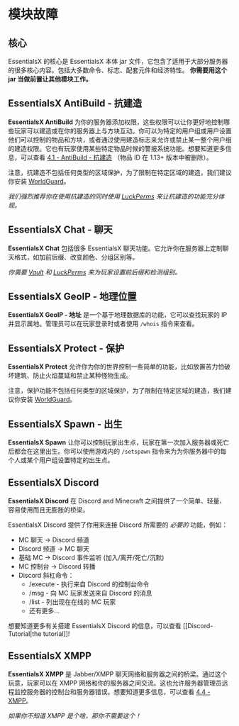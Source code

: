 # 模块故障

## 核心

EssentialsX 的核心是 EssentialsX 本体 jar 文件，它包含了适用于大部分服务器的很多核心内容。包括大多数命令、标志、配套元件和经济特性。 **你需要用这个 jar 当做前置让其他模块工作。**

## EssentialsX AntiBuild - 抗建造

**EssentialsX AntiBuild** 为你的服务器添加权限，这些权限可以让你更好地控制哪些玩家可以建造或在你的服务器上与方块互动。你可以为特定的用户组或用户设置他们可以控制的物品和方块，或者通过使用建造标志来允许或禁止某一整个用户组的建造权限。它也有玩家使用某些特定物品时候的警报系统功能。想要知道更多信息，可以查看 [4.1 - AntiBuild - 抗建造](https://github.com/LYOfficial/EssentialsX-Wiki-zh_CN/wiki/4.1---%E6%8A%97%E6%9E%84%E5%BB%BA) （物品 ID 在 1.13+ 版本中被删除）。

注意，抗建造不包括任何类型的区域保护，为了限制在特定区域的建造，我们建议你安装 [WorldGuard](https://dev.bukkit.org/projects/worldguard)。

*我们强烈推荐你在使用抗建造的同时使用 [LuckPerms](https://luckperms.net/download) 来让抗建造的功能充分体现。*

## EssentialsX Chat - 聊天

**EssentialsX Chat** 包括很多 EssentialsX 聊天功能。它允许你在服务器上定制聊天格式，如加前后缀、改变颜色、分组区别等。



*你需要 [Vault](https://www.spigotmc.org/resources/34315/) 和 [LuckPerms](https://luckperms.net/download) 来为玩家设置前后缀和检测组别。*

## EssentialsX GeoIP - 地理位置

**EssentialsX GeoIP - 地址** 是一个基于地理数据库的功能，它可以查找玩家的 IP 并显示属地。管理员可以在玩家登录时或者使用 `/whois` 指令来查看。

## EssentialsX Protect - 保护

**EssentialsX Protect** 允许你为你的世界控制一些简单的功能，比如放置苦力怕破坏建筑、防止火焰蔓延和禁止某种怪物生成。

注意，保护功能不包括任何类型的区域保护，为了限制在特定区域的建造，我们建议你安装 [WorldGuard](https://dev.bukkit.org/projects/worldguard)。

## EssentialsX Spawn - 出生

**EssentialsX Spawn** 让你可以控制玩家出生点，玩家在第一次加入服务器或死亡后都会在这里出生。你可以使用游戏内的 `/setspawn` 指令来为为你服务器中的每个人或某个用户组设置特定的出生点。

## EssentialsX Discord

**EssentialsX Discord** 在 Discord and Minecraft 之间提供了一个简单、轻量、容易使用而且无膨胀的桥梁。

EssentialsX Discord 提供了你用来连接 Discord 所需要的 *必要的* 功能，例如：

* MC 聊天 -> Discord 频道
* Discord 频道 -> MC 聊天
* 基础 MC -> Discord 事件监听 (加入/离开/死亡/沉默)
* MC 控制台 -> Discord 转播
* Discord 斜杠命令：
    * /execute - 执行来自 Discord 的控制台命令
    * /msg - 向 MC 玩家发送来自 Discord 的消息
    * /list - 列出现在在线的 MC 玩家
    * 还有更多...


想要知道更多有关搭建 EssentialsX Discord 的信息，可以查看 [[Discord-Tutorial|the tutorial]]!

## EssentialsX XMPP

**EssentialsX XMPP** 是 Jabber/XMPP 聊天网络和服务器之间的桥梁。通过这个玩意，玩家可以在 XMPP 网络和你的服务器之间交流。这也允许服务器管理员远程监控服务器的控制台和服务器错误。想要知道更多信息，可以查看 [4.4 - XMPP](https://github.com/LYOfficial/EssentialsX-Wiki-zh_CN/wiki/4.4---XMPP)。


*如果你不知道 XMPP 是个啥，那你不需要这个！*

<!--
**EssentialsX Link** (coming soon) acts as a bridge between chat services such as Discord and your Minecraft server. This allows players to chat between Discord and your server, as well as letting players link their Discord and Minecraft accounts for special ranks.

(also hi thanks for looking at the raw page o/)

**EssentialsX Potato** integrates your Minecraft server with the well-known culinary open source project [Potato](https://github.com/drtshock/Potato). This ensures you always have the finest high-quality potatos ready to go!
-->